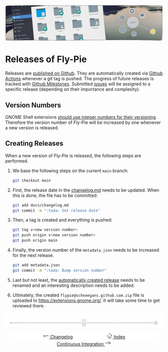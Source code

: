 <!--
SPDX-FileCopyrightText: Simon Schneegans <code@simonschneegans.de>
SPDX-License-Identifier: CC-BY-4.0
-->

<p align="center"> 
  <img src ="pics/banner-07.jpg" />
</p>

# Releases of Fly-Pie

Releases are [published on Github](https://github.com/Schneegans/Fly-Pie/releases).
They are automatically created via [Github Actions](https://github.com/Schneegans/Fly-Pie/actions) whenever a git tag is pushed.
The progress of future releases is tracked with [Github Milestones](https://github.com/Schneegans/Fly-Pie/milestones).
Submitted [issues](https://github.com/Schneegans/Fly-Pie/issues) will be assigned to a specific release (depending on their importance and complexity).

## Version Numbers

GNOME Shell extensions [should use integer numbers for their versioning](https://wiki.gnome.org/Projects/GnomeShell/Extensions/Writing#metadata.json_.28Required.29).
Therefore the version number of Fly-Pie will be increased by one whenever a new version is released.

## Creating Releases

When a new version of Fly-Pie is released, the following steps are performed.

1. We base the following steps on the current `main` branch:
   ```bash
   git checkout main
   ```

1. First, the release date in the [changelog.md](https://github.com/Schneegans/Fly-Pie/blob/main/docs/changelog.md) needs to be updated.
When this is done, the file has to be committed:
   ```bash
   git add docs/changelog.md
   git commit -m ":tada: Set release date"
   ```

1. Then, a tag is created and everything is pushed:
   ```bash
   git tag v<new version number>
   git push origin v<new version number>
   git push origin main
   ```

1. Finally, the version number of the `metadata.json` needs to be increased for the next release.
   ```bash
   git add metadata.json
   git commit -m ":tada: Bump version number"
   ```

1. Last but not least, the [automatically created release](https://github.com/Schneegans/Fly-Pie/releases) needs to be renamed and an interesting description needs to be added.

1. Ultimately, the created `flypie@schneegans.github.com.zip` file is uploaded to https://extensions.gnome.org/. It will take some time to get reviewed there.

<p align="center"><img src ="pics/hr.svg"/></p>

<p align="center">
  <img src="pics/nav-space.svg"/>
  <a href="changelog.md"><img src ="pics/left-arrow.png"/> Changelog</a>
  <img src="pics/nav-space.svg"/>
  <a href="../README.md#getting-started"><img src ="pics/home.png"/> Index</a>
  <img src="pics/nav-space.svg"/>
  <a href="continuous-integration.md">Continuous Integration <img src ="pics/right-arrow.png"/></a>
</p>
